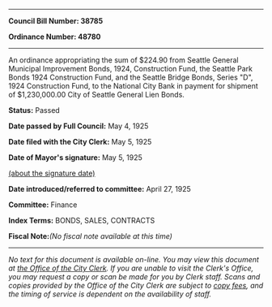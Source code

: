 

********

**Council Bill Number: 38785**
   
**Ordinance Number: 48780**
********

 An ordinance appropriating the sum of $224.90 from Seattle General Municipal Improvement Bonds, 1924, Construction Fund, the Seattle Park Bonds 1924 Construction Fund, and the Seattle Bridge Bonds, Series "D", 1924 Construction Fund, to the National City Bank in payment for shipment of $1,230,000.00 City of Seattle General Lien Bonds.

**Status:** Passed
   
**Date passed by Full Council:** May 4, 1925
   
**Date filed with the City Clerk:** May 5, 1925
   
**Date of Mayor's signature:** May 5, 1925
   
[(about the signature date)](/~public/approvaldate.htm)
   
   
   
**Date introduced/referred to committee:** April 27, 1925
   
**Committee:** Finance
   
   
**Index Terms:** BONDS, SALES, CONTRACTS

**Fiscal Note:**_(No fiscal note available at this time)_
********

_No text for this document is available on-line. You may view this document at [the Office of the City Clerk](http://www.seattle.gov/leg/clerk/contactUs.htm). If you are unable to visit the Clerk's Office, you may request a copy or scan be made for you by Clerk staff. Scans and copies provided by the Office of the City Clerk are subject to [copy fees](http://clerk.seattle.gov/~public/clerkfees.htm), and the timing of service is dependent on the availability of staff._

